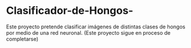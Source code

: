 # Clasificador-de-Hongos-
Este proyecto pretende clasificar imágenes de distintas clases de hongos por medio de una red neuronal. (Este proyecto sigue en proceso de completarse)
